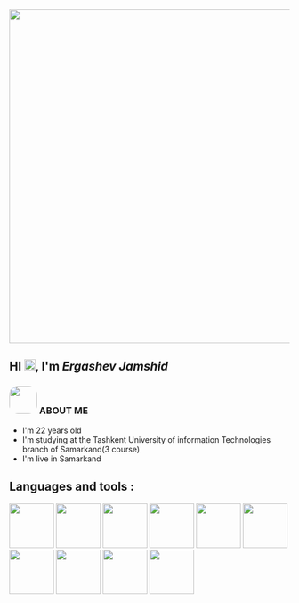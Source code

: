 <div style="display:flex;justify-content: center;">
  <img src="https://i.ytimg.com/vi/71APTwdkpCM/maxresdefault.jpg" style="width:600px;600px;display:inline-block">

</div>
<div>
  <h2>HI  <img src="https://freepngimg.com/download/icon/1000382-man-saying-hi-emoji-[free-download-iphone-emojis]-free-photo-icon.png" style="width:20px;height:20px;border-bottom: 2px solid white;">, I'm <i>Ergashev Jamshid</i> </h2>
</div>

<div>
<h3>
  <img src="https://top-fon.com/uploads/posts/2023-01/1674881972_top-fon-com-p-kartinki-kompyutera-dlya-prezentatsii-bez-172.png" style="width:50px;50px;border-radius: 15px;">
  ABOUT ME
</h3>
 <ul>
  <li>I'm 22 years old</li>
  <li> I'm studying at the Tashkent University of information Technologies branch of Samarkand(3 course)</li>
  <li>
    I'm live in Samarkand 
  </li>
  </ul>
</div>
<div>
    <h2> Languages and tools :</h2>    
  <img style="display:inline-block;width:80px;height:80px" src="https://miro.medium.com/v2/resize:fit:1200/1*DF0g7bNW5e2z9XS9N2lAiw.jpeg">
  
  <img style="display:inline-block;width:80px;height:80px" src="https://i.pinimg.com/originals/93/50/32/9350328b535785d9fb937c02802ec1a1.webp">
  
  <img style="display:inline-block;width:80px;height:80px" src="https://sabertoothtech.in/static/images/MongodbLogo.jpg">
  
  <img style="display:inline-block;width:80px;height:80px" src="https://www.svgrepo.com/show/342350/vue-js.svg">
  <img style="display:inline-block;width:80px;height:80px" src="https://gary-deshayes.com/wp-content/uploads/2022/01/NodeJS.jpg">
  <img style="display:inline-block;width:80px;height:80px" src="https://joshmachines.com/wp-content/uploads/2021/04/0_CPTNvq87xG-sUGdx.jpg">
  <img style="display:inline-block;width:80px;height:80px" src="https://cdn.onlinewebfonts.com/svg/img_154663.png">
  <img style="display:inline-block;width:80px;height:80px" src="https://media.slid.es/uploads/636679/images/9626964/stickers-1-02.png">
    <img style="display:inline-block;width:80px;height:80px" src="https://upload.wikimedia.org/wikipedia/commons/thumb/f/f5/Devicon-css3-plain-wordmark.svg/1200px-Devicon-css3-plain-wordmark.svg.png">
  <img style="display:inline-block;width:80px;height:80px" src="https://www.desura.com/files/images/65/65f875b0aa3b0eb635d4f76bfebca0f6.png">
  
  
  
</div>
